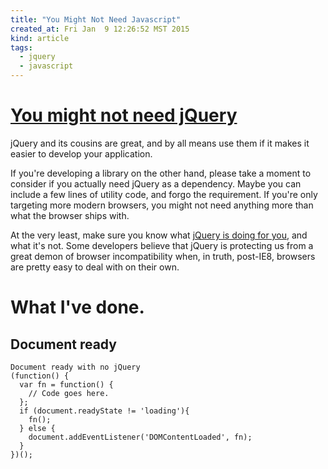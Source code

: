 ```yaml
---
title: "You Might Not Need Javascript"
created_at: Fri Jan  9 12:26:52 MST 2015
kind: article
tags:
  - jquery
  - javascript
---
```


# [You might not need jQuery](http://youmightnotneedjquery.com/)

jQuery and its cousins are great, and by all means use them if it makes
it easier to develop your application.

If you're developing a library on the other hand, please take a moment
to consider if you actually need jQuery as a dependency. Maybe you can
include a few lines of utility code, and forgo the requirement. If you're
only targeting more modern browsers, you might not need anything more
than what the browser ships with.

At the very least, make sure you know what [jQuery is doing for you](https://docs.google.com/document/d/1LPaPA30bLUB_publLIMF0RlhdnPx_ePXm7oW02iiT6o/edit),
and what it's not. Some developers believe that jQuery is protecting us
from a great demon of browser incompatibility when, in truth, post-IE8,
browsers are pretty easy to deal with on their own.

# What I've done.

## Document ready

~~~~~~~~~~~~
Document ready with no jQuery
(function() {
  var fn = function() {
    // Code goes here.
  };
  if (document.readyState != 'loading'){
    fn();
  } else {
    document.addEventListener('DOMContentLoaded', fn);
  }
})();
~~~~~~~~~~~~
